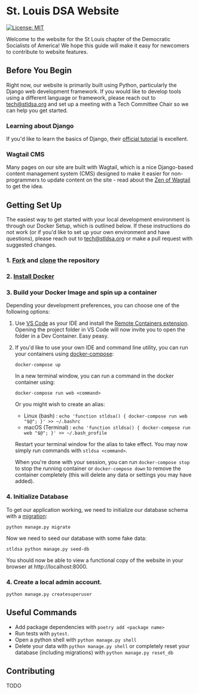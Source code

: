 # St. Louis DSA Website

[![License: MIT](https://img.shields.io/badge/License-MIT-yellow.svg)](https://opensource.org/licenses/MIT)

Welcome to the website for the St Louis chapter of the Democratic Socialists of America! We hope this guide will make it easy for newcomers to contribute to website features.

## Before You Begin

Right now, our website is primarily built using Python, particularly the Django web development framework. If you would like to develop tools using a different language or framework, please reach out to tech@stldsa.org and set up a meeting with a Tech Committee Chair so we can help you get started.

### Learning about Django

 If you'd like to learn the basics of Django, their [official tutorial](https://docs.djangoproject.com/en/3.2/intro/tutorial01/) is excellent.

### Wagtail CMS

Many pages on our site are built with Wagtail, which is a nice Django-based content management system (CMS) designed to make it easier for non-programmers to update content on the site - read about the [Zen of Wagtail](https://docs.wagtail.io/en/stable/getting_started/the_zen_of_wagtail.html) to get the idea.

## Getting Set Up

The easiest way to get started with your local development environment is through our Docker Setup, which is outlined below. If these instructions do not work (or if you'd like to set up your own environment and have questions), please reach out to tech@stldsa.org or make a pull request with suggested changes.

### 1. [Fork](https://docs.github.com/en/get-started/quickstart/fork-a-repo) and [clone](https://docs.github.com/en/github/creating-cloning-and-archiving-repositories/cloning-a-repository-from-github/cloning-a-repository) the repository

### 2. [Install Docker](https://docs.docker.com/engine/install/)


### 3. Build your Docker Image and spin up a container

Depending your development preferences, you can choose one of the following options:

1. Use [VS Code](https://code.visualstudio.com/) as your IDE and install the [Remote Containers extension](https://marketplace.visualstudio.com/items?itemName=ms-vscode-remote.remote-containers). Opening the project folder in VS Code will now invite you to open the folder in a Dev Container. Easy peasy.

2. If you'd like to use your own IDE and command line utility, you can run your containers using [docker-compose](https://docs.docker.com/compose/install/):

      `docker-compose up`

   In a new terminal window, you can run a command in the docker container using: 
   
      `docker-compose run web <command>`
      
   Or you might wish to create an alias:

      - Linux (bash) : `echo 'function stldsa() { docker-compose run web "$@"; }' >> ~/.bashrc`
      - macOS (Terminal) : `echo 'function stldsa() { docker-compose run web "$@"; }' >> ~/.bash_profile`

   Restart your terminal window for the alias to take effect. You may now simply run commands with  `stldsa <command>`. 

   When you're done with your session, you can run `docker-compose stop` to stop the running container or `docker-compose down` to remove the container completely (this will delete any data or settings you may have added).

### 4. Initialize Database

To get our application working, we need to initialize our database schema with a [migration](https://docs.djangoproject.com/en/3.2/topics/migrations/):

    python manage.py migrate

Now we need to seed our database with some fake data:

    stldsa python manage.py seed-db
      
 You should now be able to view a functional copy of the website in your browser at http://localhost:8000.

### 4. Create a local admin account. 

    python manage.py createsuperuser


## Useful Commands
- Add package dependencies with `poetry add <package name>`
- Run tests with `pytest`.
- Open a python shell with `python manage.py shell`
- Delete your data with `python manage.py shell` or completely reset your database (including migrations) with `python manage.py reset_db`

## Contributing

TODO
